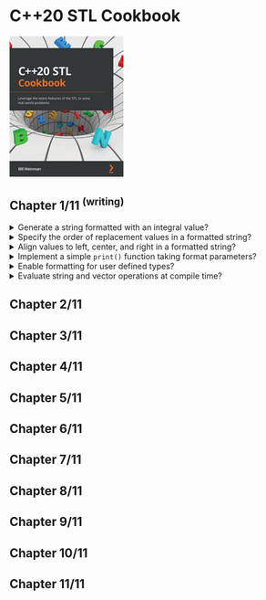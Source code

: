 # C++20 STL Cookbook
<img src="covers/9781803248714.jpg" width="200"/>

## Chapter 1/11 <sup>(writing)</sup>

<details>
<summary>Generate a string formatted with an integral value?</summary>

> ```cpp
> #include <string>
> #include <format>
>
> int main()
> {
>     std::string date = std::format("{}/{}/{}", 2023, 10, 1);
> }
> ``````

> **Resources**
> - C++20 STL Cookbook - Chapter 1

> **References**
> ---
</details>

<details>
<summary>Specify the order of replacement values in a formatted string?</summary>

> ```cpp
> #include <string>
> #include <format>
>
> int main()
> {
>     std::string date = std::format("{0}/{1}/{2}", 2023, 10, 1);
> }
> ``````
>
> ---
> **Resources**
> - C++20 STL Cookbook - Chapter 1
> ---
> **References**
> ---
</details>

<details>
<summary>Align values to left, center, and right in a formatted string?</summary>

> ```cpp
> #include <string>
> #include <format>
>
> int main()
> {
>     std::string date = std::format("{:.^15}", "message");
> }
> ``````
>
> ---
> **Resources**
> - C++20 STL Cookbook - Chapter 1
> ---
> **References**
> ---
</details>

<details>
<summary>Implement a simple <code>print()</code> function taking format parameters?</summary>

> ```cpp
> #include <string>
> #include <format>
> #include <cstdio>
>
> template<typename... Args>
> void print(std::string_view const fmt_str, Args&&... args)
> {
>     auto fmt_args{std::make_format_args(args...)};
>     std::string out{vformat(fmt_str, fmt_args)};
>     fputs(out.c_str(), stdout);
> }
>
> int main()
> {
>     print("message\n");
> }
> ``````
>
> ---
> **Resources**
> - C++20 STL Cookbook - Chapter 1
> ---
> **References**
> ---
</details>

<details>
<summary>Enable formatting for user defined types?</summary>

> ```cpp
> #include <string>
> #include <string_view>
> #include <format>
> #include <cstdio>
>
> class Data
> {
>     std::string buffer;
> };
>
> template <>
> struct std::formatter<Data>
> {
>     template<typename Context>
>     constexpr auto parse(Context& ctx)
>     {
>         return ctx.begin();
>     }
>
>     template<typename Format>
>     auto format(Data const& d, Format& ctx)
>     {
>         return formal_to(ctx.out(), "{}", d.buffer);
>     }
> };
>
> template<typename... Args>
> void print(std::string_view const fmt_str, Args&&... args)
> {
>     auto fmt_args{std::make_format_args(args...)};
>     std::string out{vformat(fmt_str, fmt_args)};
>     fputs(out.c_str(), stdout);
> }
>
> int main()
> {
>     Data data;
>     print("{}", data);
> }
> ``````
>
> ---
> **Resources**
> - C++20 STL Cookbook - Chapter 1
> ---
> **References**
> ---
</details>

<details>
<summary>Evaluate string and vector operations at compile time?</summary>

> C++20 allows the use of constexpr in several new contexts.
>
> ```cpp
> constexpr auto use_string()
> {
>     std::string buffer{"sample"};
>     return buffer.size();
> }
>
> constexpr auto use_vector()
> {
>     std::vector<int> buffer{1,2,3,4,5};
>     return std::accumulate(buffer.begin(), buffer.end(), 0);
> }
> ``````

> **Resources**
> - C++20 STL Cookbook - Chapter 1
> ---
> **References**
> ---
</details>

## Chapter 2/11
## Chapter 3/11
## Chapter 4/11
## Chapter 5/11
## Chapter 6/11
## Chapter 7/11
## Chapter 8/11
## Chapter 9/11
## Chapter 10/11
## Chapter 11/11
